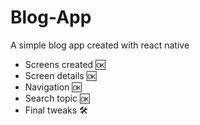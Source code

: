# Blog-App

A simple blog app created with react native

- Screens created 🆗
- Screen details 🆗
- Navigation 🆗
- Search topic 🆗
- Final tweaks 🛠️

